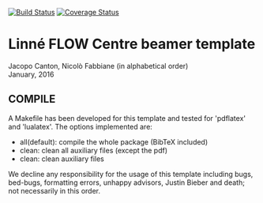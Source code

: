 [![Build Status](https://travis-ci.org/nfabbiane/flowbeamer.svg?branch=master)](https://travis-ci.org/nfabbiane/flowbeamer/builds)
[![Coverage Status](https://coveralls.io/repos/github/nfabbiane/flowbeamer/badge.svg?branch=master)](https://coveralls.io/github/jcanton/mechthesis?branch=master)

# Linné FLOW Centre beamer template

Jacopo Canton, Nicolò Fabbiane (in alphabetical order)<br /> 
January, 2016


## COMPILE
A Makefile has been developed for this template and tested for 'pdflatex' and
'lualatex'. The options implemented are:

 - all(default): compile the whole package (BibTeX included)
 - clean:        clean all auxiliary files (except the pdf)
 - clean:        clean auxiliary files


We decline any responsibility for the usage of this template including bugs,
bed-bugs, formatting errors, unhappy advisors, Justin Bieber and death; not 
necessarily in this order.
